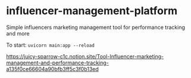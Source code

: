 # influencer-management-platform
Simple influencers marketing management tool for performance tracking and more

To start: `uvicorn main:app --reload`

https://juicy-sparrow-c1c.notion.site/Tool-Influencer-marketing-management-and-performance-tracking-a135f0ce66604a90bfb3ff5c3f0b13ed
